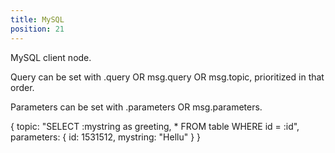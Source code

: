 ```yaml
---
title: MySQL
position: 21
---
```


MySQL client node.

Query can be set with <node options>.query OR msg.query OR msg.topic, 
prioritized in that order.

Parameters can be set with <node options>.parameters OR msg.parameters.

{
    topic: "SELECT :mystring as greeting, * FROM table WHERE id = :id",
    parameters: {
        id: 1531512,
        mystring: "Hellu"
    }
}